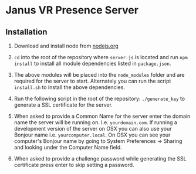 Janus VR Presence Server
========================

Installation
------------

1) Download and install node from [nodejs.org](http://nodejs.org)

2) `cd` into the root of the repository where `server.js` is located and run `npm install` to install all module
dependencies listed in `package.json`.

3) The above modules will be placed into the `node_modules` folder and are required for the server to start. Alternately
you can run the script `install.sh` to install the above dependencies.

4) Run the following script in the root of the repository: `./generate_key` to generate a SSL certificate for the server.

5) When asked to provide a Common Name for the server enter the domain name the server will be running on. I.e.
`yourdomain.com`. If running a development version of the server on OSX you can also use your Bonjour name i.e.
`yourcomputer.local`. On OSX you can see your computer's Bonjour name by going to System Preferences -> Sharing and
looking under the Computer Name field.

6) When asked to provide a challenge password while generating the SSL certificate press enter to skip setting a password. 